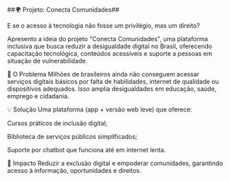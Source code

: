 ##🌍 Projeto: Conecta Comunidades##

E se o acesso à tecnologia não fosse um privilégio, mas um direito?

Apresento a ideia do projeto "Conecta Comunidades", uma plataforma inclusiva que busca reduzir a desigualdade digital no Brasil, oferecendo capacitação tecnológica, conteúdos acessíveis e suporte a pessoas em situação de vulnerabilidade.

🚨 O Problema
Milhões de brasileiros ainda não conseguem acessar serviços digitais básicos por falta de habilidades, internet de qualidade ou dispositivos adequados. Isso amplia desigualdades em educação, saúde, emprego e cidadania.

💡 Solução
Uma plataforma (app + versão web leve) que oferece:

Cursos práticos de inclusão digital;

Biblioteca de serviços públicos simplificados;

Suporte por chatbot que funciona até em internet lenta.

🎯 Impacto
Reduzir a exclusão digital e empoderar comunidades, garantindo acesso à informação, oportunidades e direitos.
